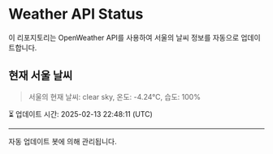 
# Weather API Status

이 리포지토리는 OpenWeather API를 사용하여 서울의 날씨 정보를 자동으로 업데이트합니다.

## 현재 서울 날씨
> 서울의 현재 날씨: clear sky, 온도: -4.24°C, 습도: 100%

⏳ 업데이트 시간: 2025-02-13 22:48:11 (UTC)

---
자동 업데이트 봇에 의해 관리됩니다.
